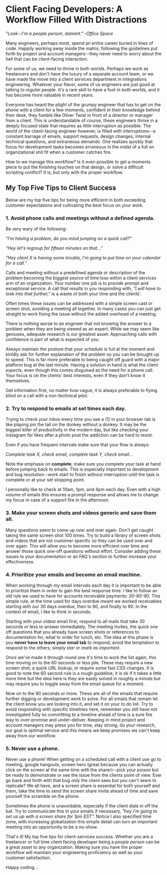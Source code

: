 # Client Facing Developers: A Workflow Filled With Distractions

*"Look--I'm a people person, dammit." -Office Space*

Many engineers, perhaps most, spend an entire career buried in lines of code. Happily working away inside the matrix, following the guidelines put forth by project and account managers--they never need to worry about the hell that can be client-facing interaction.

For some of us, we need to thrive in both worlds. Perhaps we work as freelancers and don't have the luxury of a separate account team, or we have made the move into a client services department in integrations engineering. Whatever your flavor, some of us engineers are just good at talking to *regular* people. It's a rare skill to have a foot in both worlds, and it has become more valuable in recent years.

Everyone has heard the plight of the grumpy engineer that has to get on the phone with a client for a few moments, confident in their knowledge behind their desk, they fumble like Oliver Twist in front of a director or manager from a client. This is understandable of course, these engineers thrive in a deeply focused state that requires as little interruption as possible. The world of the client-facing engineer however, is filled with interruptions--a constant barrage of emails, support requests, design changes, internal technical questions, and extraneous demands. One realizes quickly that focus for development tasks becomes erroneous in the midst of a full on organizational shit fit when a customer catches fire.

How to we manage this workflow? Is it even possible to get a moments piece to put the finishing touches on that design, or solve a difficult scripting conflict? It is, but only with the proper workflow.

## My Top Five Tips to Client Success

Below are my top five tips for being more efficient in both exceeding customer expectations and cultivating the best focus on your work.

### 1. Avoid phone calls and meetings without a defined agenda.

Be very wary of the following:

*"I'm having a problem, do you mind jumping on a quick call?"*

*"Hey let's regroup for fifteen minutes on that..."*

*"Hey client X is having some trouble, I'm going to put time on your calendar for a call."*

Calls and meeting without a predefined agenda or description of the problem becoming the biggest source of time loss within a client services arm of an organization. Your number one job is to provide prompt and exceptional service. A call that results in you responding with, *"I will have to look into that further,"* is a waste of both your time and the clients'.

Often times these issues can be addressed with a simple screen cast or screen shot, avoiding a meeting all together. In many cases you can just get straight to work fixing the issue without the added overhead of a meeting.

There is nothing worse to an engineer that not knowing the answer to a problem when they are being viewed as an expert. While we may seem like geniuses, adequate research is our greatest asset. Approaching calls with confidence is part of what is expected of you.

Always maintain the posture that your schedule is full at the moment and kinldly ask for further explanation of the problem so you can be brought up to speed. This is far more preferable to being caught off guard with a major platform bug at the last minute. Having a solution in hand is what the client *expects*, even though this comes disguised as the need for a phone call. Your focus is on the clients' best interests, even if they don't know it themselves.

Get information first, no matter how vague, it is always preferable to flying blind on a call with a non-technical pilot.

### 2. Try to respond to emails at set times each day.

Trying to check your inbox every time you see a (1) in your browser tab is like playing pin the tail on the donkey without a donkey. It may be the biggest killer of productivity in the modern day, but like checking your instagram for likes after a photo post the addiction can be hard to resist.

Even if you have frequent intervals make sure that your flow is always:

*Complete task X, check email, complete task Y, check email...*

Note the emphasis on **complete**, make sure you complete your task at hand before jumping back to emails. This is especially important to development and bug resolution--work start to finish without interruption until the task is complete or at your set stopping point.

I personally like to check at 10am, 1pm, and 4pm each day. Even with a high volume of emails this ensures a prompt response and allows me to change my focus in case of a support fire in the afternoon.

### 3. Make your screen shots and videos generic and save them all.

Many questions seem to come up over and over again. Don't get caught taking the same screen shot 100 times. Try to build a library of screen shots and videos that are not customer specific so they can be used over and over again. This will allow you to become more efficient over time and answer those quick one-off questions without effort. Consider adding these issues to your documentation or an FAQ's section to further increase your effectiveness.

### 4. Prioritize your emails and become an email machine.

When working through my email intervals each day it is important to be able to prioritize them in order to gain the best response time. I like to follow an old rule we used to have for accounts receivable payments: *30-60-90*. This simple rule, at the time used for days overdue meant we worked receivables starting with our 30 days overdue, then to 60, and finally to 90. In the context of email, I like to think in seconds.

Starting with your oldest email first, respond to all mails that take 30 seconds or less to answer immediately. The meeting invites, the quick one off questions that you already have screen shots or references to documentation for, what to order for lunch, etc. The idea at this phase is you **never have to leave your email tab** to respond, avoid the temptation to respond to the others, simply *star* or *mark as important*.

Once we've made it through round one it's time to work the list again, this time moving on to the 60 seconds or less pile. These may require a new screen shot, a quick URL lookup, or require some fast CSS changes. It is good to note the 60 second rule is a rough guideline, it is ok if it takes a little more time but the idea here is they are easily solved in roughly a minute but may require you to toggle away from the email queue for a moment.

Now on to the 90 seconds or more. These are all of the emails that require further digging or development work to solve. For all emails that remain let the client know you are looking into it, and set it on your to do list. Try to avoid responding with specific timelines here, remember you still have not investigated fully so committing to a timeline ahead of time is a sure fire way to over-promise and under-deliver. Keeping in mind project and account managers may press you for time, stay strong, do your research, our goal is optimal service and this means we keep promises we can't keep away from our workflow.

### 5. Never use a phone.

Never use a phone! When getting on a scheduled call with a client use go to meeting, google hangouts, screen hero (great because you can actually click on the screen at the same time with the sharer)--pick your poison but be ready to demonstrate or see the issue from the clients point of view. Ever go back and forth with that bug only the client sees but you can't seem to replicate? We all have, and a screen share is essential for both yourself and them, take the time to send the screen share invite ahead of time and save yourself the scramble on the phone.

Sometimes the phone is unavoidable, especially if the client dials in off the bat. Try to communicate this in your emails if necessary, *"hey I'm going to set us up with a screen share for 1pm EST".* Notice I also specified time zone, with increasing globalization this simple detail can turn an important meeting into an opportunity to be a no-show.


That's it! My top five tips for client-services success. Whether you are a freelancer or full time client facing developer being a *people person* can be a great asset to any organization. Making sure you have the proper workflow will maintain your engineering proficiency as well as your customer satisfaction.

Happy coding...
